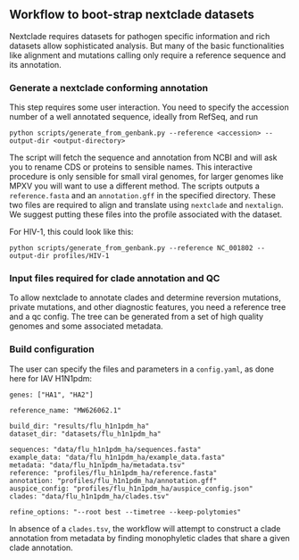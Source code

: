 ## Workflow to boot-strap nextclade datasets

Nextclade requires datasets for pathogen specific information and rich datasets allow sophisticated analysis.
But many of the basic functionalities like alignment and mutations calling only require a reference sequence and its annotation.


### Generate a nextclade conforming annotation

This step requires some user interaction. You need to specify the accession number of a well annotated sequence, ideally from RefSeq, and run
```
python scripts/generate_from_genbank.py --reference <accession> --output-dir <output-directory>
```
The script will fetch the sequence and annotation from NCBI and will ask you to rename CDS or proteins to sensible names. This interactive procedure is only sensible for small viral genomes, for larger genomes like MPXV you will want to use a different method.
The scripts outputs a `reference.fasta` and an `annotation.gff` in the specified directory.
These two files are required to align and translate using `nextclade` and `nextalign`.
We suggest putting these files into the profile associated with the dataset.

For HIV-1, this could look like this:
```
python scripts/generate_from_genbank.py --reference NC_001802 --output-dir profiles/HIV-1
```


### Input files required for clade annotation and QC
To allow nextclade to annotate clades and determine reversion mutations, private mutations, and other diagnostic features, you need a reference tree and a qc config.
The tree can be generated from a set of high quality genomes and some associated metadata.

### Build configuration

The user can specify the files and parameters in a `config.yaml`, as done here for IAV H1N1pdm:
```
genes: ["HA1", "HA2"]

reference_name: "MW626062.1"

build_dir: "results/flu_h1n1pdm_ha"
dataset_dir: "datasets/flu_h1n1pdm_ha"

sequences: "data/flu_h1n1pdm_ha/sequences.fasta"
example_data: "data/flu_h1n1pdm_ha/example_data.fasta"
metadata: "data/flu_h1n1pdm_ha/metadata.tsv"
reference: "profiles/flu_h1n1pdm_ha/reference.fasta"
annotation: "profiles/flu_h1n1pdm_ha/annotation.gff"
auspice_config: "profiles/flu_h1n1pdm_ha/auspice_config.json"
clades: "data/flu_h1n1pdm_ha/clades.tsv"

refine_options: "--root best --timetree --keep-polytomies"

```
In absence of a `clades.tsv`, the workflow will attempt to construct a clade annotation from metadata by finding monophyletic clades that share a given clade annotation.








